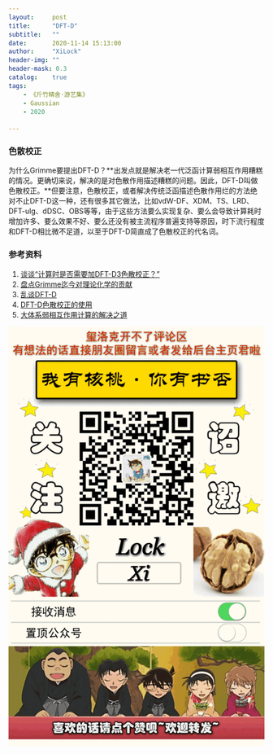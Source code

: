 ```yaml
---
layout:     post
title:      "DFT-D"
subtitle:   ""
date:       2020-11-14 15:13:00
author:     "XiLock"
header-img: ""
header-mask: 0.3
catalog:    true
tags:
    - 《斤竹精舍·游艺集》
    - Gaussian
    - 2020

---
```


### 色散校正
为什么Grimme要提出DFT-D？**出发点就是解决老一代泛函计算弱相互作用糟糕的情况。更确切来说，解决的是对色散作用描述糟糕的问题。因此，DFT-D叫做色散校正。**但要注意，色散校正，或者解决传统泛函描述色散作用烂的方法绝对不止DFT-D这一种，还有很多其它做法，比如vdW-DF、XDM、TS、LRD、DFT-ulg、dDSC、OBS等等，由于这些方法要么实现复杂、要么会导致计算耗时增加许多、要么效果不好、要么还没有被主流程序普遍支持等原因，时下流行程度和DFT-D相比微不足道，以至于DFT-D简直成了色散校正的代名词。

### 参考资料
1. [谈谈“计算时是否需要加DFT-D3色散校正？”](http://sobereva.com/413)
1. [盘点Grimme迄今对理论化学的贡献](http://sobereva.com/388)
1. [乱谈DFT-D](http://sobereva.com/83)
1. [DFT-D色散校正的使用](http://sobereva.com/210)
1. [大体系弱相互作用计算的解决之道](http://sobereva.com/214)

![](/img/wc-tail.GIF)

